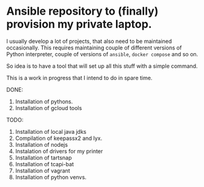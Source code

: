 # Ansible repository to (finally) provision my private laptop. 

I usually develop a lot of projects, that also need to be
maintained occasionally. This requires maintaining couple 
of different versions of Python interpreter, couple of 
versions of ``ansible``, ``docker compose`` and so on. 

So idea is to have a tool that will set up all this stuff with 
a simple command. 

This is a work in progress that I intend to do in spare time. 

DONE: 

1. Installation of pythons. 
2. Installation of gcloud tools 

TODO: 

1. Installation of local java jdks
2. Compilation of keepassx2 and lyx. 
3. Installation of nodejs 
4. Instalation of drivers for my printer
5. Installation of tartsnap 
6. Installation of tcapi-bat
7. Installation of vagrant 
8. Installation of python venvs. 
